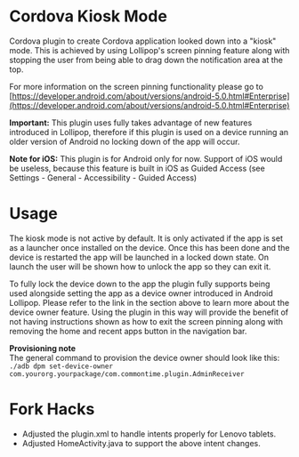 Cordova Kiosk Mode
==================

Cordova plugin to create Cordova application looked down into a "kiosk" mode. This is achieved by using Lollipop's screen pinning feature along with stopping the user from being able to drag down the notification area at the top.

For more information on the screen pinning functionality please go to [https://developer.android.com/about/versions/android-5.0.html#Enterprise](https://developer.android.com/about/versions/android-5.0.html#Enterprise)

**Important:** This plugin uses fully takes advantage of new features introduced in Lollipop, therefore if this plugin is used on a device running an older version of Android no locking down of the app will occur.

**Note for iOS:** This plugin is for Android only for now. Support of iOS would be useless, because this feature is built in iOS as Guided Access (see Settings - General - Accessibility - Guided Access)

Usage
=====

The kiosk mode is not active by default. It is only activated if the app is set as a launcher once installed on the device. Once this has been done and the device is restarted the app will be launched in a locked down state. On launch the user will be shown how to unlock the app so they can exit it.

To fully lock the device down to the app the plugin fully supports being used alongside setting the app as a device owner introduced in Android Lollipop. Please refer to the link in the section above to learn more about the device owner feature. Using the plugin in this way will provide the benefit of not having instructions shown as how to exit the screen pinning along with removing the home and recent apps button in the navigation bar.

**Provisioning note**  
The general command to provision the device owner should look like this:  
`./adb dpm set-device-owner com.yourorg.yourpackage/com.commontime.plugin.AdminReceiver`

Fork Hacks
==========
- Adjusted the plugin.xml to handle intents properly for Lenovo tablets.
- Adjusted HomeActivity.java to support the above intent changes.